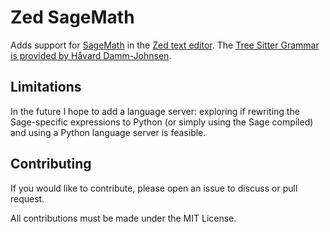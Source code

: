 # Zed SageMath

Adds support for [SageMath](https://www.sagemath.org/) in the [Zed text editor](https://zed.dev/).
The [Tree Sitter Grammar is provided by Håvard Damm-Johnsen](https://github.com/havarddj/tree-sitter-sage).

## Limitations

In the future I hope to add a language server:
exploring if rewriting the Sage-specific expressions to Python (or simply using the Sage compiled)
and using a Python language server is feasible.

## Contributing

If you would like to contribute, please open an issue to discuss or pull request.

All contributions must be made under the MIT License.

